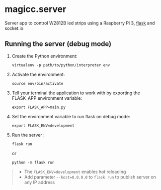 # magicc.server

Server app to control W2812B led strips using a Raspberry Pi 3, [flask](https://flask.palletsprojects.com/en/1.1.x/) and socket.io

## Running the server (debug mode)

1. Create the Python environment:
 
    `virtualenv -p path/to/python/interpreter env`
2. Activate the environment: 

    `source env/bin/activate`
3. Tell your terminal the application to work with by exporting the FLASK_APP environment variable: 

    `export FLASK_APP=main.py`
4. Set the environment variable to run flask on debug mode:

   `export FLASK_ENV=development`
5. Run the server : 
    
    `flask run`
    
    or 
    
    `python -m flask run`

> - The `FLASK_ENV=development` enables hot reloading 
> - Add parameter `--host=0.0.0.0` to `flask run` to publish server on any IP address